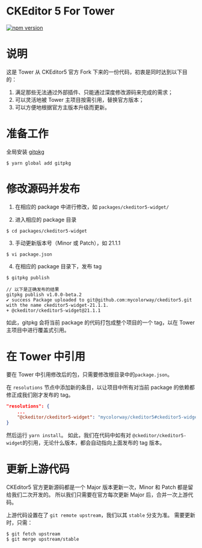 CKEditor 5 For Tower
===================================

[![npm version](https://badge.fury.io/js/ckeditor5.svg)](https://www.npmjs.com/package/ckeditor5)

# 说明

这是 Tower 从 CKEditor5 官方 Fork 下来的一份代码，初衷是同时达到以下目的：
1. 满足那些无法通过外部插件、只能通过深度修改源码来完成的需求；
2. 可以灵活地被 Tower 主项目按需引用，替换官方版本；
3. 可以方便地根据官方主版本升级而更新。

# 准备工作

全局安装 [gitpkg](https://github.com/ramasilveyra/gitpkg)
```
$ yarn global add gitpkg
```

# 修改源码并发布

1. 在相应的 package 中进行修改，如 `packages/ckeditor5-widget/`

2. 进入相应的 package 目录
```
$ cd packages/ckeditor5-widget
```

3. 手动更新版本号（Minor 或 Patch），如 21.1.1
```
$ vi package.json
```

4. 在相应的 package 目录下，发布 tag
```
$ gitpkg publish

// 以下是正确发布的结果
gitpkg publish v1.0.0-beta.2
✔ success Package uploaded to git@github.com:mycolorway/ckeditor5.git with the name ckeditor5-widget-21.1.1.
+ @ckeditor/ckeditor5-widget@21.1.1
```

如此，gitpkg 会将当前 package 的代码打包成整个项目的一个 tag，以在 Tower 主项目中进行覆盖式引用。

# 在 Tower 中引用

要在 Tower 中引用修改后的包，只需要修改根目录中的`package.json`。

在 `resolutions` 节点中添加新的条目，以让项目中所有对当前 package 的依赖都修正成我们刚才发布的 tag。


```json
"resolutions": {
	...
	"@ckeditor/ckeditor5-widget": "mycolorway/ckeditor5#ckeditor5-widget-21.1.1",
}
```

然后运行 `yarn install`。
如此，我们在代码中如有对 `@ckeditor/ckeditor5-widget`的引用，无论什么版本，都会自动指向上面发布的 tag 版本。

# 更新上游代码

CKEditor5 官方更新源码都是一个 Major 版本更新一次，Minor 和 Patch 都是留给我们二次开发的。
所以我们只需要在官方每次更新 Major 后，合并一次上游代码。

上游代码设置在了 `git remote upstream`，我们以其 `stable` 分支为准。
需要更新时，只需：
```
$ git fetch upstream
$ git merge upstream/stable
```
